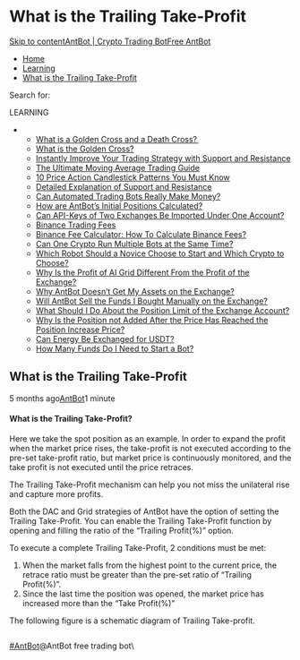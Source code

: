 # What is the Trailing Take-Profit

[Skip to content](https://www.antrade.io/guide/docs/en/en-trailing-tp/#content)[AntBot | Crypto Trading Bot](https://www.antrade.io/guide/docs/en/)[Free AntBot](https://antrade.io/)

* [Home](https://www.antrade.io/guide/docs/en)
* [Learning](https://www.antrade.io/guide/docs/en/en-learning/)
* [What is the Trailing Take-Profit](https://www.antrade.io/guide/docs/en/en-trailing-tp/)

Search for:

LEARNING

*
  * [What is a Golden Cross and a Death Cross? ](https://www.antrade.io/guide/docs/en/what-is-a-golden-cross-and-a-death-cross/)
  * [What is the Golden Cross?](https://www.antrade.io/guide/docs/en/what-is-the-golden-cross/)
  * [Instantly Improve Your Trading Strategy with Support and Resistance](https://www.antrade.io/guide/docs/en/instantly-improve-your-trading-strategy-with-support-and-resistance/)
  * [The Ultimate Moving Average Trading Guide](https://www.antrade.io/guide/docs/en/the-ultimate-moving-average-trading-guide/)
  * [10  Price Action Candlestick Patterns You Must Know](https://www.antrade.io/guide/docs/en/10-candlestick-patterns-you-must-know/)
  * [Detailed Explanation of Support and Resistance](https://www.antrade.io/guide/docs/en/support-resistance/)
  * [Can Automated Trading Bots Really Make Money?](https://www.antrade.io/guide/docs/en/robots-make-money/)
  * [How are AntBot’s Initial Positions Calculated?](https://www.antrade.io/guide/docs/en/antbots-initial-positions-calculated/)
  * [Can API-Keys of Two Exchanges Be Imported Under One Account?](https://www.antrade.io/guide/docs/en/two-api-keys-under-one-account/)
  * [Binance Trading Fees](https://www.antrade.io/guide/docs/en/binance-trading-fees/)
  * [Binance Fee Calculator: How To Calculate Binance Fees?](https://www.antrade.io/guide/docs/en/binance-fee-calculator-how-to-calculate-binance-fees/)
  * [Can One Crypto Run Multiple Bots at the Same Time?](https://www.antrade.io/guide/docs/en/one-crypto-run-multiple-bots/)
  * [Which Robot Should a Novice Choose to Start and Which Crypto to Choose?](https://www.antrade.io/guide/docs/en/novice-choose-bot-and-crypto/)
  * [Why Is the Profit of AI Grid Different From the Profit of the Exchange?](https://www.antrade.io/guide/docs/en/the-profit-difference-in-ai-grid-and-exchange/)
  * [Why AntBot Doesn’t Get My Assets on the Exchange?](https://www.antrade.io/guide/docs/en/why-doesnt-get-assets/)
  * [Will AntBot Sell the Funds I Bought Manually on the Exchange?](https://www.antrade.io/guide/docs/en/will-antbot-sell-funds-i-bought/)
  * [What Should I Do About the Position Limit of the Exchange Account?](https://www.antrade.io/guide/docs/en/position-limit-of-exchange-account/)
  * [Why Is the Position not Added After the Price Has Reached the Position Increase Price?](https://www.antrade.io/guide/docs/en/why-is-position-not-added/)
  * [Can Energy Be Exchanged for USDT?](https://www.antrade.io/guide/docs/en/energy-exchange-usdt/)
  * [How Many Funds Do I Need to Start a Bot?](https://www.antrade.io/guide/docs/en/funds-to-start-bot/)

## What is the Trailing Take-Profit

5 months ago[AntBot](https://www.antrade.io/guide/docs/en/author/antbot/)1 minute

#### What is the Trailing Take-Profit? <a href="#b9lq0j" id="b9lq0j"></a>

Here we take the spot position as an example. In order to expand the profit when the market price rises, the take-profit is not executed according to the pre-set take-profit ratio, but market price is continuously monitored, and the take profit is not executed until the price retraces.

The Trailing Take-Profit mechanism can help you not miss the unilateral rise and capture more profits.

Both the DAC and Grid strategies of AntBot have the option of setting the Trailing Take-Profit. You can enable the Trailing Take-Profit function by opening and filling the ratio of the “Trailing Profit(%)” option.

To execute a complete Trailing Take-Profit, 2 conditions must be met:

1. When the market falls from the highest point to the current price, the retrace ratio must be greater than the pre-set ratio of “Trailing Profit(%)”.
2. Since the last time the position was opened, the market price has increased more than the “Take Profit(%)”

The following figure is a schematic diagram of Trailing Take-profit.

<figure><img src="https://antrade.io/guide/docs/en/wp-content/uploads/2022/10/What-is-the-Trailing-Take-Profit.png" alt=""><figcaption></figcaption></figure>

[#AntBot](https://www.antrade.io/guide/docs/en/tag/antbot/)@AntBot free trading bot\
